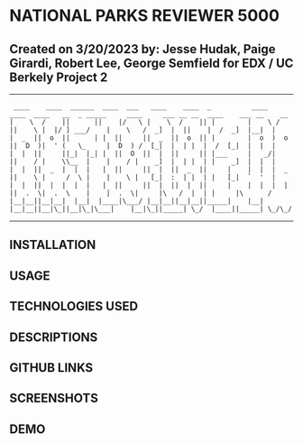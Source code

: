 # NATIONAL PARKS REVIEWER 5000

## Created on 3/20/2023 by: Jesse Hudak, Paige Girardi, Robert Lee, George Semfield for EDX / UC Berkely Project 2

---

     ____    ____  ______  ____  ___   ____    ____  _          ____   ____  ____   __  _ _____     ____     ___ __ __  ____    ___ __    __
    |    \  /    ||      ||    |/   \ |    \  /    || |        |    \ /    ||    \ |  |/ ] ___/    |    \   /  _]  |  ||    |  /  _]  |__|  |
    |  _  ||  o  ||      | |  ||     ||  _  ||  o  || |        |  o  )  o  ||  D  )|  ' (   \_     |  D  ) /  [_|  |  | |  |  /  [_|  |  |  |
    |  |  ||     ||_|  |_| |  ||  O  ||  |  ||     || |___     |   _/|     ||    / |    \\__  |    |    / |    _]  |  | |  | |    _]  |  |  |
    |  |  ||  _  |  |  |   |  ||     ||  |  ||  _  ||     |    |  |  |  _  ||    \ |     /  \ |    |    \ |   [_|  :  | |  | |   [_|  `  '  |
    |  |  ||  |  |  |  |   |  ||     ||  |  ||  |  ||     |    |  |  |  |  ||  .  \|  .  \    |    |  .  \|     |\   /  |  | |     |\      /
    |__|__||__|__|  |__|  |____|\___/ |__|__||__|__||_____|    |__|  |__|__||__|\_||__|\_|\___|    |__|\_||_____| \_/  |____||_____| \_/\_/

---

## INSTALLATION

## USAGE

## TECHNOLOGIES USED

## DESCRIPTIONS

## GITHUB LINKS

## SCREENSHOTS

## DEMO
